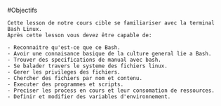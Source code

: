 #Objectifs 

	Cette lesson de notre cours cible se familiariser avec la terminal Bash Linux. 
	Après cette lesson vous devez être capable de:
	
	- Reconnaitre qu'est-ce que ce Bash. 
	- Avoir une connaisance basique de la culture general lie a Bash. 
	- Trouver des specifications de manual avec bash.
	- Se balader travers le systeme des fichiers linux.
	- Gerer les privileges des fichiers.
	- Chercher des fichiers par nom et contenu.
	- Executer des programmes et scripts.
	- Preciser les process en cours et leur consomation de ressources.
	- Definir et modifier des variables d'environnement.
	